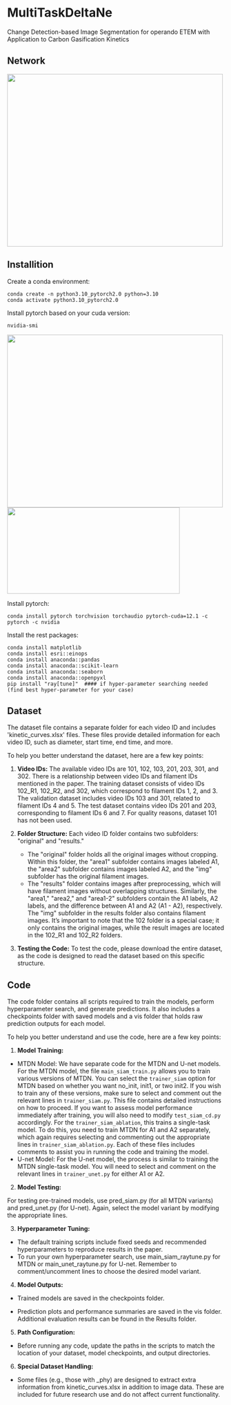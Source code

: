 # MultiTaskDeltaNe
Change Detection-based Image Segmentation for operando ETEM with Application to Carbon Gasification Kinetics
## Network
<img src="https://github.com/niuyushuo/MultiTaskDeltaNet/blob/7f950176eab5de6c4512032d140f1fda05d82265/Results/image_github/Model_arch.png" width="500" height="400">

## Installition
Create a conda environment:
```
conda create -n python3.10_pytorch2.0 python=3.10
conda activate python3.10_pytorch2.0
```

Install pytorch based on your cuda version:
```
nvidia-smi
```

<img src='https://github.com/niuyushuo/MultiTaskDeltaNet/blob/cf35d0590df76a88bdd18f4d15cc7f719b90e6bd/Results/image_github/smi.png' width="500" height="400">

<img src='https://github.com/niuyushuo/MultiTaskDeltaNet/blob/cf35d0590df76a88bdd18f4d15cc7f719b90e6bd/Results/image_github/pytorch.png' width="400" height="200">

Install pytorch:
```
conda install pytorch torchvision torchaudio pytorch-cuda=12.1 -c pytorch -c nvidia
```
Install the rest packages:
```
conda install matplotlib
conda install esri::einops
conda install anaconda::pandas
conda install anaconda::scikit-learn
conda install anaconda::seaborn
conda install anaconda::openpyxl
pip install "ray[tune]"  #### if hyper-parameter searching needed (find best hyper-parameter for your case)

```

## Dataset
The dataset file contains a separate folder for each video ID and includes 'kinetic_curves.xlsx' files. These files provide detailed information for each video ID, such as diameter, start time, end time, and more.

To help you better understand the dataset, here are a few key points:

1. **Video IDs:** The available video IDs are 101, 102, 103, 201, 203, 301, and 302. There is a relationship between video IDs and filament IDs mentioned in the paper. The training dataset consists of video IDs 102_R1, 102_R2, and 302, which correspond to filament IDs 1, 2, and 3. The validation dataset includes video IDs 103 and 301, related to filament IDs 4 and 5. The test dataset contains video IDs 201 and 203, corresponding to filament IDs 6 and 7. For quality reasons, dataset 101 has not been used.

2. **Folder Structure:** Each video ID folder contains two subfolders: "original" and "results." 
   - The "original" folder holds all the original images without cropping. Within this folder, the "area1" subfolder contains images labeled A1, the "area2" subfolder contains images labeled A2, and the "img" subfolder has the original filament images. 
   - The "results" folder contains images after preprocessing, which will have filament images without overlapping structures. Similarly, the "area1," "area2," and "area1-2" subfolders contain the A1 labels, A2 labels, and the difference between A1 and A2 (A1 - A2), respectively. The "img" subfolder in the results folder also contains filament images. It’s important to note that the 102 folder is a special case; it only contains the original images, while the result images are located in the 102_R1 and 102_R2 folders.

3. **Testing the Code:** To test the code, please download the entire dataset, as the code is designed to read the dataset based on this specific structure.

## Code
The code folder contains all scripts required to train the models, perform hyperparameter search, and generate predictions. It also includes a checkpoints folder with saved models and a vis folder that holds raw prediction outputs for each model.

To help you better understand and use the code, here are a few key points:

1. **Model Training:** 
  - MTDN Model: We have separate code for the MTDN and U-net models. For the MTDN model, the file `main_siam_train.py` allows you to train various versions of MTDN. You can select the `trainer_siam` option for MTDN based on whether you want no_init, init1, or two init2. If you wish to train any of these versions, make sure to select and comment out the relevant lines in `trainer_siam.py`. This file contains detailed instructions on how to proceed. If you want to assess model performance immediately after training, you will also need to modify `test_siam_cd.py` accordingly. For the `trainer_siam_ablation`, this trains a single-task model. To do this, you need to train MTDN for A1 and A2 separately, which again requires selecting and commenting out the appropriate lines in `trainer_siam_ablation.py`. Each of these files includes comments to assist you in running the code and training the model.
  - U-net Model: For the U-net model, the process is similar to training the MTDN single-task model. You will need to select and comment on the relevant lines in `trainer_unet.py` for either A1 or A2.

2. **Model Testing:**

For testing pre-trained models, use pred_siam.py (for all MTDN variants) and pred_unet.py (for U-net). Again, select the model variant by modifying the appropriate lines.

3. **Hyperparameter Tuning:**
 - The default training scripts include fixed seeds and recommended hyperparameters to reproduce results in the paper.
 - To run your own hyperparameter search, use main_siam_raytune.py for MTDN or main_unet_raytune.py for U-net. Remember to comment/uncomment lines to choose the desired model variant.

4. **Model Outputs:**

 - Trained models are saved in the checkpoints folder.

 - Prediction plots and performance summaries are saved in the vis folder. Additional evaluation results can be found in the Results folder.

5. **Path Configuration:**

 - Before running any code, update the paths in the scripts to match the location of your dataset, model checkpoints, and output directories.

6. **Special Dataset Handling:**

 - Some files (e.g., those with _phy) are designed to extract extra information from kinetic_curves.xlsx in addition to image data. These are included for future research use and do not affect current functionality.
